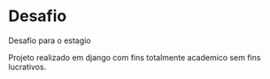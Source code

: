 # Desafio
Desafio para o estagio

Projeto realizado em django com fins totalmente academico sem fins lucrativos. 

